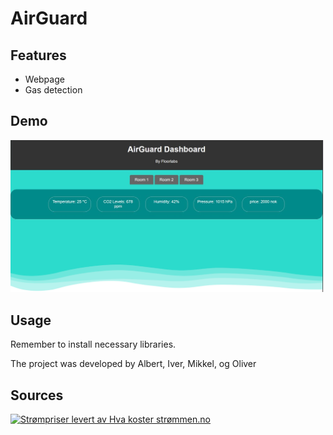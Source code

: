 # AirGuard

## Features
- Webpage
- Gas detection 

## Demo

<img src="img/webpage.png">


## Usage

Remember to install necessary libraries.

The project was developed by Albert, Iver, Mikkel, og Oliver

## Sources

<p><a href="https://www.hvakosterstrommen.no"><img src="https://ik.imagekit.io/ajdfkwyt/hva-koster-strommen/strompriser-levert-av-hvakosterstrommen_oTtWvqeiB.png" alt="Strømpriser levert av Hva koster strømmen.no" width="200" height="45"></a></p> 
